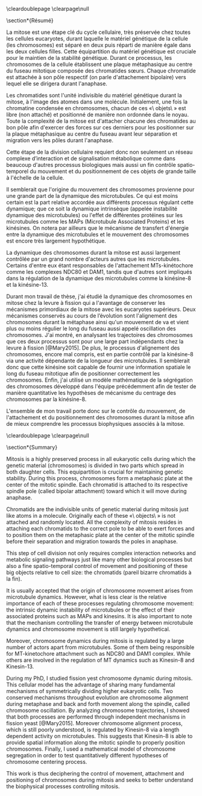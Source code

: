 \cleardoublepage
\clearpage\null

\section*{Résumé}

La mitose est une étape clé du cycle cellulaire, très préservée chez toutes les cellules eucaryotes, durant laquelle le matériel génétique de la cellule (les chromosomes) est séparé en deux puis réparti de manière égale dans les deux cellules filles. Cette équipartition du matériel génétique est cruciale pour le maintien de la stabilité génétique. Durant ce processus, les chromosomes de la cellule établissent une plaque métaphasique au centre du fuseau mitotique composée des chromatides sœurs. Chaque chromatide est attachée à son pôle respectif (on parle d'attachement bipolaire) vers lequel elle se dirigera durant l'anaphase.

Les chromatides sont l'unité indivisible du matériel génétique durant la mitose, à l'image des atomes dans une molécule. Initialement, une fois la chromatine condensée en chromosomes, chacun de ces «\ objets\ » est libre (non attaché) et positionné de manière non ordonnée dans le noyau. Toute la complexité de la mitose est d'attacher chacune des chromatides au bon pôle afin d'exercer des forces sur ces derniers pour les positionner sur la plaque métaphasique au centre du fuseau avant leur séparation et migration vers les pôles durant l'anaphase.

Cette étape de la division cellulaire requiert donc non seulement un réseau complexe d’interaction et de signalisation métabolique comme dans beaucoup d'autres processus biologiques mais aussi un fin contrôle spatio-temporel du mouvement et du positionnement de ces objets de grande taille à l'échelle de la cellule.

Il semblerait que l'origine du mouvement des chromosomes provienne pour une grande part de la dynamique des microtubules. Ce qui est moins certain est la part relative accordée aux différents processus régulant cette dynamique; que ce soit la dynamique intrinsèque (appelée instabilité dynamique des microtubules) ou l'effet de différentes protéines sur les microtubules comme les MAPs (Microtubule Associated Proteins) et les kinésines. On notera par ailleurs que le mécanisme de transfert d'énergie entre la dynamique des microtubules et le mouvement des chromosomes est encore très largement hypothétique.

La dynamique des chromosomes durant la mitose est aussi largement contrôlée par un grand nombre d'acteurs autres que les microtubules. Certains d'entre eux étant responsables de l'attachement MTs-kinétochore comme les complexes NDC80 et DAM1, tandis que d'autres sont impliqués dans la régulation de la dynamique des microtubules comme la kinésine-8 et la kinésine-13.

Durant mon travail de thèse, j'ai étudié la dynamique des chromosomes en mitose chez la levure à fission qui a l'avantage de conserver les mécanismes primordiaux de la mitose avec les eucaryotes supérieurs. Deux mécanismes conservés au cours de l’évolution sont l'alignement des chromosomes durant la métaphase ainsi qu'un mouvement de va et vient plus ou moins régulier le long du fuseau aussi appelé oscillation des chromosomes. J'ai montré, en analysant les trajectoires des chromosomes que ces deux processus sont pour une large part indépendants chez la levure à fission [@Mary2015]. De plus, le processus d'alignement des chromosomes, encore mal compris, est en partie contrôlé par la kinésine-8 via une activité dépendante de la longueur des microtubules. Il semblerait donc que cette kinésine soit capable de fournir une information spatiale le long du fuseau mitotique afin de positionner correctement les chromosomes. Enfin, j'ai utilisé un modèle mathématique de la ségrégation des chromosomes développé dans l'équipe précédemment afin de tester de manière quantitative les hypothèses de mécanisme du centrage des chromosomes par la kinésine-8.

L'ensemble de mon travail porte donc sur le contrôle du mouvement, de l'attachement et du positionnement des chromosomes durant la mitose afin de mieux comprendre les processus biophysiques associés à la mitose.

\cleardoublepage
\clearpage\null

\section*{Summary}

Mitosis is a highly preserved process in all eukaryotic cells during which the genetic material (chromosomes) is divided in two parts which spread in both daughter cells. This equipartition is crucial for maintaining genetic stability. During this process, chromosomes form a metaphasic plate at the center of the mitotic spindle. Each chromatid is attached to its respective spindle pole (called bipolar attachment) toward which it will move during anaphase.

Chromatids are the indivisible units of genetic material during mitosis just like atoms in a molecule. Originally each of these «\ objects\ » is not attached and randomly located. All the complexity of mitosis resides in attaching each chromatids to the correct pole to be able to exert forces and to position them on the metaphasic plate at the center of the mitotic spindle before their separation and migration towards the poles in anaphase.

This step of cell division not only requires complex interaction networks and metabolic signaling pathways just like many other biological processes but also a fine spatio-temporal control of movement and positioning of these big objects relative to cell size: the chromatids (pareil bizarre chromatids à la fin).

It is usually accepted that the origin of chromosome movement arises from microtubule dynamics. However, what is less clear is the relative importance of each of these processes regulating chromosome movement: the intrinsic dynamic instability of microtubules or the effect of their associated proteins such as MAPs and kinesins. It is also important to note that the mechanism controlling the transfer of energy between microtubule dynamics and chromosome movement is still largely hypothetical.

Moreover, chromosome dynamics during mitosis is regulated by a large number of actors apart from microtubules. Some of them being responsible for MT-kinetochore attachment such as NDC80 and DAM1 complex. While others are involved in the regulation of MT dynamics such as Kinesin-8 and Kinesin-13.

During my PhD, I studied fission yest chromosome dynamic during mitosis. This cellular model has the advantage of sharing many fundamental mechanisms of symmetrically dividing higher eukaryotic cells. Two conserved mechanisms throughout evolution are chromosome alignment during metaphase and back and forth movement along the spindle, called chromosome oscillation. By analyzing chromosome trajectories, I showed that both processes are performed through independent mechanisms in fission yeast [@Mary2015]. Moreover chromosome alignment process, which is still poorly understood, is regulated by Kinesin-8 via a length dependent activity on microtubules. This suggests that Kinesin-8 is able to provide spatial information along the mitotic spindle to properly position chromosomes. Finally, I used a mathematical model of chromosome segregation in order to test quantitatively different hypotheses of chromosome centering process.

This work is thus deciphering the control of movement,  attachment and positioning of chromosomes during mitosis and seeks to better understand the biophysical processes controlling mitosis.
